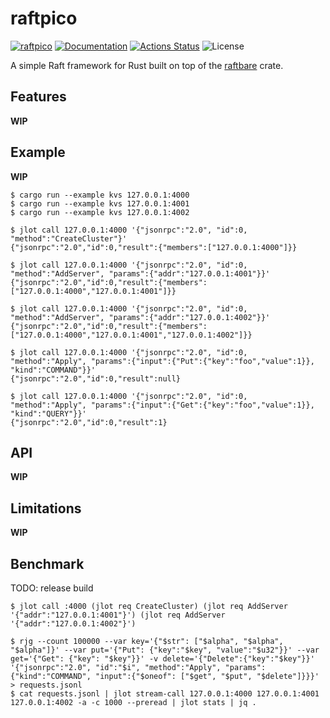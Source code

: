 raftpico
========

[![raftpico](https://img.shields.io/crates/v/raftpico.svg)](https://crates.io/crates/raftpico)
[![Documentation](https://docs.rs/raftpico/badge.svg)](https://docs.rs/raftpico)
[![Actions Status](https://github.com/sile/raftpico/workflows/CI/badge.svg)](https://github.com/sile/raftpico/actions)
![License](https://img.shields.io/crates/l/raftpico)

A simple Raft framework for Rust built on top of the [raftbare](https://github.com/sile/raftbare) crate.

Features
--------

**WIP**

Example
-------

**WIP**

```console
$ cargo run --example kvs 127.0.0.1:4000
$ cargo run --example kvs 127.0.0.1:4001
$ cargo run --example kvs 127.0.0.1:4002
```

```console
$ jlot call 127.0.0.1:4000 '{"jsonrpc":"2.0", "id":0, "method":"CreateCluster"}'
{"jsonrpc":"2.0","id":0,"result":{"members":["127.0.0.1:4000"]}}

$ jlot call 127.0.0.1:4000 '{"jsonrpc":"2.0", "id":0, "method":"AddServer", "params":{"addr":"127.0.0.1:4001"}}'
{"jsonrpc":"2.0","id":0,"result":{"members":["127.0.0.1:4000","127.0.0.1:4001"]}}

$ jlot call 127.0.0.1:4000 '{"jsonrpc":"2.0", "id":0, "method":"AddServer", "params":{"addr":"127.0.0.1:4002"}}'
{"jsonrpc":"2.0","id":0,"result":{"members":["127.0.0.1:4000","127.0.0.1:4001","127.0.0.1:4002"]}}

$ jlot call 127.0.0.1:4000 '{"jsonrpc":"2.0", "id":0, "method":"Apply", "params":{"input":{"Put":{"key":"foo","value":1}}, "kind":"COMMAND"}}'
{"jsonrpc":"2.0","id":0,"result":null}

$ jlot call 127.0.0.1:4000 '{"jsonrpc":"2.0", "id":0, "method":"Apply", "params":{"input":{"Get":{"key":"foo","value":1}}, "kind":"QUERY"}}'
{"jsonrpc":"2.0","id":0,"result":1}
```

API
---

**WIP**

Limitations
-----------

**WIP**

Benchmark
---------

TODO: release build

```console
$ jlot call :4000 (jlot req CreateCluster) (jlot req AddServer '{"addr":"127.0.0.1:4001"}') (jlot req AddServer '{"addr":"127.0.0.1:4002"}')

$ rjg --count 100000 --var key='{"$str": ["$alpha", "$alpha", "$alpha"]}' --var put='{"Put": {"key":"$key", "value":"$u32"}}' --var get='{"Get": {"key": "$key"}}' -v delete='{"Delete":{"key":"$key"}}' '{"jsonrpc":"2.0", "id":"$i", "method":"Apply", "params": {"kind":"COMMAND", "input":{"$oneof": ["$get", "$put", "$delete"]}}}' > requests.jsonl
$ cat requests.jsonl | jlot stream-call 127.0.0.1:4000 127.0.0.1:4001 127.0.0.1:4002 -a -c 1000 --preread | jlot stats | jq .
```

